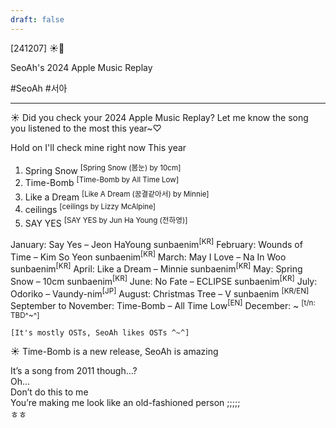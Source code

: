 ```yaml
---
draft: false
---
```

 
[241207] ☀️💭

SeoAh's 2024 Apple Music Replay

#SeoAh #서아

___

☀️ Did you check your 2024 Apple Music Replay? Let me know the song you listened to the most this year~♡

Hold on
I'll check mine right now
This year
1. Spring Snow <sup>[Spring Snow (봄눈) by 10cm]</sup>
2. Time-Bomb <sup>[Time-Bomb by All Time Low]</sup>
3. Like a Dream <sup>[Like A Dream (꿈결같아서) by Minnie]</sup>
4. ceilings <sup>[ceilings by Lizzy McAlpine]</sup>
5. SAY YES <sup>[SAY YES by Jun Ha Young (전하영)]</sup>

January: Say Yes – Jeon HaYoung sunbaenim<sup>[KR]</sup>
February: Wounds of Time – Kim So Yeon sunbaenim<sup>[KR]</sup>
March: May I Love – Na In Woo sunbaenim<sup>[KR]</sup>
April: Like a Dream – Minnie sunbaenim<sup>[KR]</sup>
May: Spring Snow – 10cm sunbaenim<sup>[KR]</sup>
June: No Fate – ECLIPSE sunbaenim<sup>[KR]</sup>
July: Odoriko – Vaundy-nim<sup>[JP]</sup>
August: Christmas Tree – V sunbaenim <sup>[KR/EN]</sup>
September to November: Time-Bomb – All Time Low<sup>[EN]</sup>
December: ~ <sup>[t/n: TBD^~^]</sup>

`[It's mostly OSTs, SeoAh likes OSTs ^~^]`

☀️ Time-Bomb is a new release, SeoAh is amazing

It’s a song from 2011 though...?  
Oh...  
Don’t do this to me  
You’re making me look like an old-fashioned person
;;;;;  
ㅎㅎ